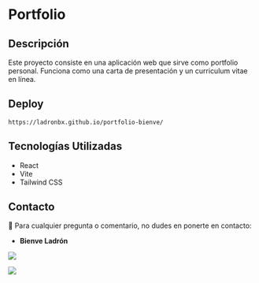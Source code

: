 # Portfolio

## Descripción
Este proyecto consiste en una aplicación web que sirve como portfolio personal. Funciona como una carta de presentación y un curriculum vitae en línea.


## Deploy
`https://ladronbx.github.io/portfolio-bienve/`


## Tecnologías Utilizadas
- React
- Vite
- Tailwind CSS


## Contacto

📧 Para cualquier pregunta o comentario, no dudes en ponerte en contacto:

- **Bienve Ladrón**

<a href = "[mailto:ladronbravovlc@gmail.com](mailto:ladronbravovlc@gmail.com)"><img src="https://img.shields.io/badge/Gmail-C6362C?style=for-the-badge&logo=gmail&logoColor=white" target="_blank"></a>

<a href="https://github.com/ladronbx" target="_blank"><img src="https://img.shields.io/badge/github-24292F?style=for-the-badge&logo=github&logoColor=green" target="_blank"></a>